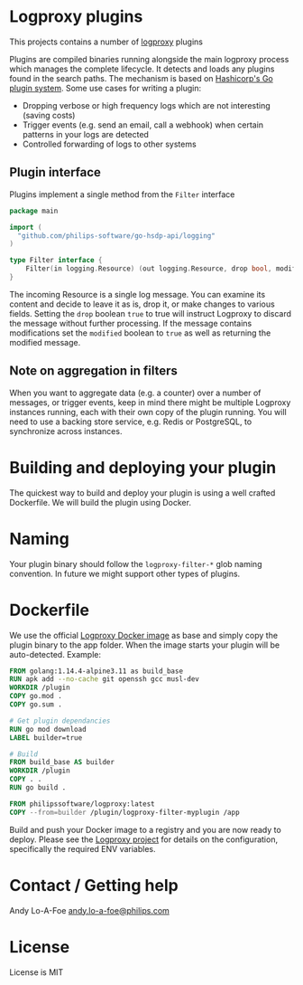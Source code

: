 # Logproxy plugins
This projects contains a number of [logproxy](https://github.com/philips-software/logproxy) plugins

Plugins are compiled binaries running alongside the main logproxy process which manages the complete lifecycle. 
It detects and loads any plugins found in the search paths. The 
mechanism is based on [Hashicorp's Go plugin system](https://github.com/hashicorp/go-plugin). Some use cases
for writing a plugin:

- Dropping verbose or high frequency logs which are not interesting (saving costs)
- Trigger events (e.g. send an email, call a webhook) when certain patterns in your logs are detected
- Controlled forwarding of logs to other systems

## Plugin interface
Plugins implement a single method  from the `Filter` interface

```go
package main

import (
  "github.com/philips-software/go-hsdp-api/logging"
)

type Filter interface {
    Filter(in logging.Resource) (out logging.Resource, drop bool, modified bool, err error)
}
```

The incoming Resource is a single log message. You can examine its content and decide to leave it as is, drop it, or make changes to various fields.
Setting the `drop` boolean `true` to true will instruct Logproxy to
discard the message without further processing. If the message
contains modifications set the `modified` boolean to `true` as well as 
returning the modified message.

## Note on aggregation in filters
When you want to aggregate data (e.g. a counter) over a number of messages, or trigger events, keep in mind there
might be multiple Logproxy instances running, each with their own copy of the plugin running. 
You will need to use a backing store service, e.g. Redis or PostgreSQL, to synchronize across instances. 

# Building and deploying your plugin
The quickest way to build and deploy your plugin is using a well crafted Dockerfile. We will build the plugin using Docker. 

# Naming
Your plugin binary should follow the `logproxy-filter-*` glob naming convention. In future we might support other types of plugins.

# Dockerfile
We use the official [Logproxy Docker image](https://hub.docker.com/r/philipssoftware/logproxy) as base and simply copy
the plugin binary to the app folder. When the image starts your plugin will be auto-detected. Example:

```Dockerfile
FROM golang:1.14.4-alpine3.11 as build_base
RUN apk add --no-cache git openssh gcc musl-dev
WORKDIR /plugin
COPY go.mod .
COPY go.sum .

# Get plugin dependancies
RUN go mod download
LABEL builder=true

# Build
FROM build_base AS builder
WORKDIR /plugin
COPY . .
RUN go build .

FROM philipssoftware/logproxy:latest
COPY --from=builder /plugin/logproxy-filter-myplugin /app
```

Build and push your Docker image to a registry and you are now
ready to deploy. Please see the [Logproxy project](https://github.com/philips-software/logproxy) for
details on the configuration, specifically the required ENV variables.

# Contact / Getting help

Andy Lo-A-Foe <andy.lo-a-foe@philips.com>

# License

License is MIT
